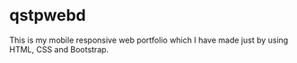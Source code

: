 # qstpwebd

This is my mobile responsive web portfolio which I have made just by using HTML, CSS and Bootstrap.
